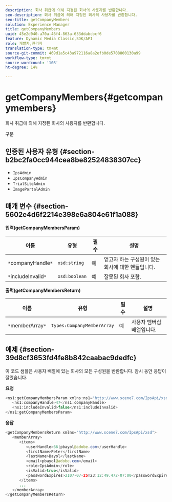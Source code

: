 ```yaml
---
description: 회사 취급에 의해 지정된 회사의 사용자를 반환합니다.
seo-description: 회사 취급에 의해 지정된 회사의 사용자를 반환합니다.
seo-title: getCompanyMembers
solution: Experience Manager
title: getCompanyMembers
uuid: 45e2d040-a70a-46f4-863a-633ddabcbcf6
feature: Dynamic Media Classic,SDK/API
role: 개발자,관리자
translation-type: tm+mt
source-git-commit: 469d1a5c43a972116a8a2efb0de5708800130a99
workflow-type: tm+mt
source-wordcount: '108'
ht-degree: 14%

---
```



# getCompanyMembers{#getcompanymembers}

회사 취급에 의해 지정된 회사의 사용자를 반환합니다.

구문

## 인증된 사용자 유형 {#section-b2bc2fa0cc944cea8be82524838307cc}

* `IpsAdmin`
* `IpsCompanyAdmin`
* `TrialSiteAdmin`
* `ImagePortalAdmin`

## 매개 변수 {#section-5602e4d6f2214e398e6a804e61f1a088}

**입력(getCompanyMembersParam)**

| 이름 | 유형 | 필수 | 설명 |
|---|---|---|---|
| `*`companyHandle`*` | `xsd:string` | 예 | 얻고자 하는 구성원이 있는 회사에 대한 핸들입니다. |
| `*`includeInvalid`*` | `xsd:boolean` | 예 | 잘못된 회사 포함. |

**출력(getCompanyMembersReturn)**

| 이름 | 유형 | 필수 | 설명 |
|---|---|---|---|
| `*`memberArray`*` | `types:CompanyMemberArray` | 예 | 사용자 멤버십 배열입니다. |

## 예제 {#section-39d8cf3653fd4fe8b842caabac9dedfc}

이 코드 샘플은 사용자 배열에 있는 회사의 모든 구성원을 반환합니다. 잠시 동안 응답이 잘렸습니다.

**요청**

```java
<ns1:getCompanyMembersParam xmlns:ns1="http://www.scene7.com/IpsApi/xsd">
   <ns1:companyHandle>47</ns1:companyHandle>
   <ns1:includeInvalid>false</ns1:includeInvalid>
</ns1:getCompanyMembersParam>
```

**응답**

```java
<getCompanyMembersReturn xmlns="http://www.scene7.com/IpsApi/xsd">
   <memberArray>
      <items>
         <userHandle>66|pbayol@adobe.com</userHandle>
         <firstName>Peter</firstName>
         <lastName>Bayol</lastName>
         <email>pbayol@adobe.com</email>
         <role>IpsAdmin</role>
         <isValid>true</isValid>
         <passwordExpires>2107-07-25T23:12:49.472-07:00</passwordExpires>
      </items>
      ...
   </memberArray>
</getCompanyMembersReturn>
```


